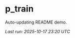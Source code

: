 # p_train

Auto-updating README demo.

<!--START_SECTION:status-->
_Last run: 2025-10-17 23:20 UTC_
<!--END_SECTION:status-->






























































































































































































































































































































































































































































































































































































































































































































































































































































































































































































































































































































































































































































































